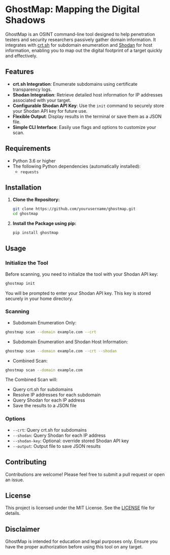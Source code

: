 # GhostMap: Mapping the Digital Shadows

GhostMap is an OSINT command-line tool designed to help penetration testers and security researchers passively gather domain information. It integrates with [crt.sh](https://crt.sh) for subdomain enumeration and [Shodan](https://www.shodan.io) for host information, enabling you to map out the digital footprint of a target quickly and effectively.

## Features

- **crt.sh Integration**: Enumerate subdomains using certificate transparency logs.
- **Shodan Integration**: Retrieve detailed host information for IP addresses associated with your target.
- **Configurable Shodan API Key**: Use the `init` command to securely store your Shodan API key for future use.
- **Flexible Output**: Display results in the terminal or save them as a JSON file.
- **Simple CLI Interface**: Easily use flags and options to customize your scan.

## Requirements

- Python 3.6 or higher
- The following Python dependencies (automatically installed):
  - `requests`

## Installation

1. **Clone the Repository:**

   ```bash
   git clone https://github.com/yourusername/ghostmap.git
   cd ghostmap

2. **Install the Package using pip:**

   ```bash
   pip install ghostmap
   ```

## Usage

### Initialize the Tool

Before scanning, you need to initialize the tool with your Shodan API key:

```bash
ghostmap init
```

You will be prompted to enter your Shodan API key. This key is stored securely in your home directory.

### Scanning


- Subdomain Enumeration Only:

```bash
ghostmap scan --domain example.com --crt
```

- Subdomain Enumeration and Shodan Host Information:


```bash
ghostmap scan --domain example.com --crt --shodan
```

- Combined Scan:

```bash
ghostmap scan --domain example.com
```

The Combined Scan will:
- Query crt.sh for subdomains
- Resolve IP addresses for each subdomain
- Query Shodan for each IP address
- Save the results to a JSON file


### Options

- `--crt`: Query crt.sh for subdomains
- `--shodan`: Query Shodan for each IP address
- `--shodan-key`: Optional: override stored Shodan API key
- `--output`: Output file to save JSON results


## Contributing

Contributions are welcome! Please feel free to submit a pull request or open an issue.

## License

This project is licensed under the MIT License. See the [LICENSE](LICENSE) file for details.

## Disclaimer

GhostMap is intended for education and legal purposes only. Ensure you have the proper authorization before using this tool on any target.


















